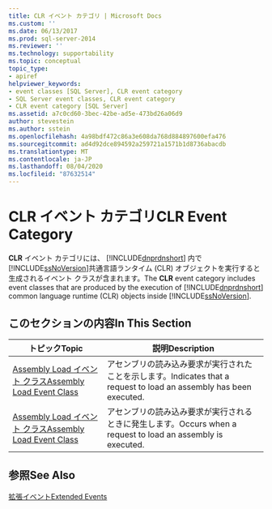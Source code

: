 ```yaml
---
title: CLR イベント カテゴリ | Microsoft Docs
ms.custom: ''
ms.date: 06/13/2017
ms.prod: sql-server-2014
ms.reviewer: ''
ms.technology: supportability
ms.topic: conceptual
topic_type:
- apiref
helpviewer_keywords:
- event classes [SQL Server], CLR event category
- SQL Server event classes, CLR event category
- CLR event category [SQL Server]
ms.assetid: a7c0cd60-3bec-42be-ad5e-473bd26a06d9
author: stevestein
ms.author: sstein
ms.openlocfilehash: 4a98bdf472c86a3e608da768d884897600efa476
ms.sourcegitcommit: ad4d92dce894592a259721a1571b1d8736abacdb
ms.translationtype: MT
ms.contentlocale: ja-JP
ms.lasthandoff: 08/04/2020
ms.locfileid: "87632514"
---
```

# <a name="clr-event-category"></a><span data-ttu-id="66a50-102">CLR イベント カテゴリ</span><span class="sxs-lookup"><span data-stu-id="66a50-102">CLR Event Category</span></span>
  <span data-ttu-id="66a50-103">**CLR** イベント カテゴリには、 [!INCLUDE[dnprdnshort](../../includes/dnprdnshort-md.md)] 内で [!INCLUDE[ssNoVersion](../../includes/ssnoversion-md.md)]共通言語ランタイム (CLR) オブジェクトを実行すると生成されるイベント クラスが含まれます。</span><span class="sxs-lookup"><span data-stu-id="66a50-103">The **CLR** event category includes event classes that are produced by the execution of [!INCLUDE[dnprdnshort](../../includes/dnprdnshort-md.md)] common language runtime (CLR) objects inside [!INCLUDE[ssNoVersion](../../includes/ssnoversion-md.md)].</span></span>  
  
## <a name="in-this-section"></a><span data-ttu-id="66a50-104">このセクションの内容</span><span class="sxs-lookup"><span data-stu-id="66a50-104">In This Section</span></span>  
  
|<span data-ttu-id="66a50-105">トピック</span><span class="sxs-lookup"><span data-stu-id="66a50-105">Topic</span></span>|<span data-ttu-id="66a50-106">説明</span><span class="sxs-lookup"><span data-stu-id="66a50-106">Description</span></span>|  
|-----------|-----------------|  
|[<span data-ttu-id="66a50-107">Assembly Load イベント クラス</span><span class="sxs-lookup"><span data-stu-id="66a50-107">Assembly Load Event Class</span></span>](../../database-engine/assembly-load-event-class.md)|<span data-ttu-id="66a50-108">アセンブリの読み込み要求が実行されたことを示します。</span><span class="sxs-lookup"><span data-stu-id="66a50-108">Indicates that a request to load an assembly has been executed.</span></span>|  
|[<span data-ttu-id="66a50-109">Assembly Load イベント クラス</span><span class="sxs-lookup"><span data-stu-id="66a50-109">Assembly Load Event Class</span></span>](../../database-engine/assembly-load-event-class.md)|<span data-ttu-id="66a50-110">アセンブリの読み込み要求が実行されるときに発生します。</span><span class="sxs-lookup"><span data-stu-id="66a50-110">Occurs when a request to load an assembly is executed.</span></span>|  
  
## <a name="see-also"></a><span data-ttu-id="66a50-111">参照</span><span class="sxs-lookup"><span data-stu-id="66a50-111">See Also</span></span>  
 [<span data-ttu-id="66a50-112">拡張イベント</span><span class="sxs-lookup"><span data-stu-id="66a50-112">Extended Events</span></span>](../extended-events/extended-events.md)  
  
  

